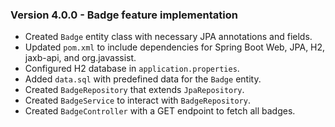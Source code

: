 ### Version 4.0.0 - Badge feature implementation
- Created `Badge` entity class with necessary JPA annotations and fields.
- Updated `pom.xml` to include dependencies for Spring Boot Web, JPA, H2, jaxb-api, and org.javassist.
- Configured H2 database in `application.properties`.
- Added `data.sql` with predefined data for the `Badge` entity.
- Created `BadgeRepository` that extends `JpaRepository`.
- Created `BadgeService` to interact with `BadgeRepository`.
- Created `BadgeController` with a GET endpoint to fetch all badges.
